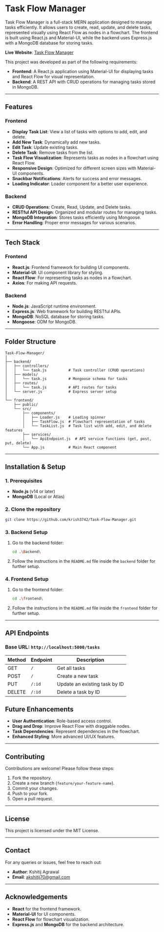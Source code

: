 # Task Flow Manager

Task Flow Manager is a full-stack MERN application designed to manage tasks efficiently. It allows users to create, read, update, and delete tasks, represented visually using React Flow as nodes in a flowchart. The frontend is built using React.js and Material-UI, while the backend uses Express.js with a MongoDB database for storing tasks.

**Live Website**: [Task Flow Manager](https://task-flow-manager.onrender.com/)

This project was developed as part of the following requirements:

- **Frontend**: A React.js application using Material-UI for displaying tasks and React Flow for visual representation.
- **Backend**: A REST API with CRUD operations for managing tasks stored in MongoDB.

---

## Features

### Frontend

- **Display Task List**: View a list of tasks with options to add, edit, and delete.
- **Add New Task**: Dynamically add new tasks.
- **Edit Task**: Update existing tasks.
- **Delete Task**: Remove tasks from the list.
- **Task Flow Visualization**: Represents tasks as nodes in a flowchart using React Flow.
- **Responsive Design**: Optimized for different screen sizes with Material-UI components.
- **Snackbar Notifications**: Alerts for success and error messages.
- **Loading Indicator**: Loader component for a better user experience.

### Backend

- **CRUD Operations**: Create, Read, Update, and Delete tasks.
- **RESTful API Design**: Organized and modular routes for managing tasks.
- **MongoDB Integration**: Stores tasks efficiently using Mongoose.
- **Error Handling**: Proper error messages for various scenarios.

---

## Tech Stack

### Frontend

- **React.js**: Frontend framework for building UI components.
- **Material-UI**: UI component library for styling.
- **React Flow**: For representing tasks as nodes in a flowchart.
- **Axios**: For making API requests.

### Backend

- **Node.js**: JavaScript runtime environment.
- **Express.js**: Web framework for building RESTful APIs.
- **MongoDB**: NoSQL database for storing tasks.
- **Mongoose**: ODM for MongoDB.

---

## Folder Structure

```
Task-Flow-Manager/
│
├── backend/
│   ├── controllers/
│   │   └── task.js          # Task controller (CRUD operations)
│   ├── models/
│   │   └── task.js          # Mongoose schema for tasks
│   ├── routes/
│   │   └── task.js          # API routes for tasks
│   └── server.js            # Express server setup
│
└── frontend/
    ├── public/
    └── src/
        ├── components/
        │   ├── Loader.js    # Loading spinner
        │   ├── TaskFlow.js  # Flowchart representation of tasks
        │   └── TaskList.js  # Task list with add, edit, and delete features
        ├── services/
        │   └── ApiEndpoint.js  # API service functions (get, post, put, delete)
        └── App.js           # Main React component
```

---

## Installation & Setup

### 1. Prerequisites

- **Node.js** (v14 or later)
- **MongoDB** (Local or Atlas)

### 2. Clone the repository

```bash
git clone https://github.com/krish3742/Task-Flow-Manager.git
```

### 3. Backend Setup

1. Go to the backend folder:

   ```bash
   cd .\Backend\
   ```

2. Follow the instructions in the `README.md` file inside the `backend` folder for further setup.

### 4. Frontend Setup

1. Go to the frontend folder:

   ```bash
   cd .\frontend\
   ```

2. Follow the instructions in the `README.md` file inside the `frontend` folder for further setup.

---

## API Endpoints

### Base URL: `http://localhost:5000/tasks`

| Method | Endpoint | Description                   |
| ------ | -------- | ----------------------------- |
| GET    | `/`      | Get all tasks                 |
| POST   | `/`      | Create a new task             |
| PUT    | `/:id`   | Update an existing task by ID |
| DELETE | `/:id`   | Delete a task by ID           |

## Future Enhancements

- **User Authentication**: Role-based access control.
- **Drag and Drop**: Improve React Flow with draggable nodes.
- **Task Dependencies**: Represent dependencies in the flowchart.
- **Enhanced Styling**: More advanced UI/UX features.

---

## Contributing

Contributions are welcome! Please follow these steps:

1. Fork the repository.
2. Create a new branch (`feature/your-feature-name`).
3. Commit your changes.
4. Push to your fork.
5. Open a pull request.

---

## License

This project is licensed under the MIT License.

---

## Contact

For any queries or issues, feel free to reach out:

- **Author**: Kshitij Agrawal
- **Email**: akshitij70@gmail.com

---

## Acknowledgements

- **React** for the frontend framework.
- **Material-UI** for UI components.
- **React Flow** for flowchart visualization.
- **Express.js** and **MongoDB** for the backend architecture.
